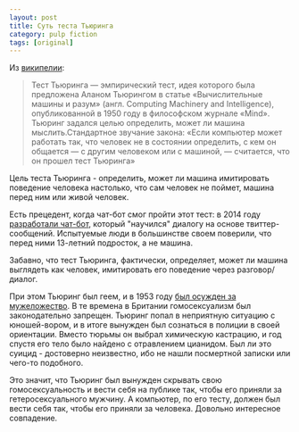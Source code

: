 ```yaml
---
layout: post
title: Суть теста Тьюринга
category: pulp fiction
tags: [original]
---
```


Из [википелии](https://ru.wikipedia.org/wiki/%D0%A2%D1%8C%D1%8E%D1%80%D0%B8%D0%BD%D0%B3,_%D0%90%D0%BB%D0%B0%D0%BD):

> Тест Тьюринга — эмпирический тест, идея которого была предложена Аланом Тьюрингом в статье «Вычислительные машины и разум» (англ. Computing Machinery and Intelligence), опубликованной в 1950 году в философском журнале «Mind». Тьюринг задался целью определить, может ли машина мыслить.Стандартное звучание закона: «Если компьютер может работать так, что человек не в состоянии определить, с кем он общается — с другим человеком или с машиной, — считается, что он прошел тест Тьюринга»

Цель теста Тьюринга - определить, может ли машина имитировать поведение человека настолько, что сам человек не поймет, машина перед ним или живой человек.

Есть прецедент, когда чат-бот смог пройти этот тест: в 2014 году [разработали чат-бот](https://aif.ru/dontknows/eternal/chto_takoe_test_tyuringa_i_pochemu_ego_tak_slozhno_proyti), который "научился" диалогу на основе твиттер-сообщений. Испытуемые люди в большинстве своем поверили, что перед ними 13-летний подросток, а не машина.

Забавно, что тест Тьюринга, фактически, определяет, может ли машина выглядеть как человек, имитировать его поведение через разговор/диалог.

При этом Тьюринг был геем, и в 1953 году [был осужден за мужеложество](https://www.dw.com/ru/отец-информатики-и-первый-хакер-алан-тьюринг/a-774620). В те времена в Британии гомосексуализм был законодательно запрещен. Тьюринг попал в неприятную ситуацию с юношей-вором, и в итоге вынужден был сознаться в полиции в своей ориентации. Вместо тюрьмы он выбрал химическую кастрацию, и год спустя его тело было найдено с отравлением цианидом. Был ли это суицид - достоверно неизвестно, ибо не нашли посмертной записки или чего-то подобного.

Это значит, что Тьюринг был вынужден скрывать свою гомосексуальность и вести себя на публике так, чтобы его приняли за гетеросексуального мужчину. А компьютер, по его тесту, должен был вести себя так, чтобы его приняли за человека. Довольно интересное совпадение.
